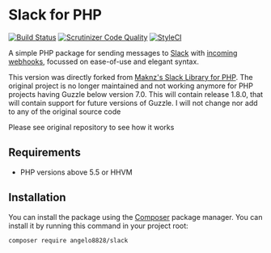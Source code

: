 # Slack for PHP

[![Build Status](https://travis-ci.org/maknz/slack.svg?branch=master)](https://travis-ci.org/maknz/slack)
[![Scrutinizer Code Quality](https://scrutinizer-ci.com/g/maknz/slack/badges/quality-score.png?b=master)](https://scrutinizer-ci.com/g/maknz/slack/?branch=master)
[![StyleCI](https://styleci.io/repos/19448330/shield)](https://styleci.io/repos/19448330)

A simple PHP package for sending messages to [Slack](https://slack.com) with [incoming webhooks](https://my.slack.com/services/new/incoming-webhook), focussed on ease-of-use and elegant syntax.

This version was directly forked from [Maknz's Slack Library for PHP](https://github.com/maknz/slack). The original project is no longer maintained and not working anymore for PHP projects having Guzzle below version 7.0. This will contain release 1.8.0, that will contain support for future versions of Guzzle. I will not change nor add to any of the original source code

Please see original repository to see how it works

## Requirements

* PHP versions above 5.5 or HHVM

## Installation

You can install the package using the [Composer](https://getcomposer.org/) package manager. You can install it by running this command in your project root:

```sh
composer require angelo8828/slack
```
